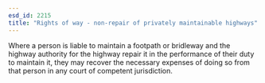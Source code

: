 ```yaml
---
esd_id: 2215
title: "Rights of way - non-repair of privately maintainable highways"
---
```


Where a person is liable to maintain a footpath or bridleway and the highway authority for the highway repair it in the performance of their duty to maintain it, they may recover the necessary expenses of doing so from that person in any court of competent jurisdiction.

